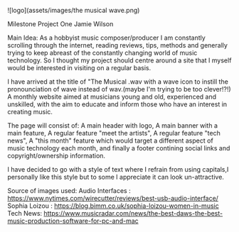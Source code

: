 ![logo](assets/images/the musical wave.png)

Milestone Project One
Jamie Wilson

Main Idea:
As a hobbyist music composer/producer I am constantly scrolling through the internet, 
reading reviews, tips, methods and generally trying to keep abreast of the constantly 
changing world of music technology. So I thought my project should centre around a site
that I myself would be interested in visiting on a regular basis.

I have arrived at the title of "The Musical .wav with a wave icon to instill the 
pronounciation of wave instead of wav.(maybe I'm trying to be too clever!?!)
A monthly website aimed at musicians young and old, experienced and unskilled, 
with the aim to educate and inform those who have an interest in creating music.

The page will consist of:
A main header with logo,
A main banner with a main feature,
A regular feature "meet the artists",
A regular feature "tech news",
A "this month" feature which would target a different aspect of music technology each month,
and finally a footer contining social links and copyright/ownership information.

I have decided to go with a style of text where I refrain from using capitals,I 
personally like this style but to some I appreciate it can look un-attractive. 


Source of images used:
Audio Interfaces :  https://www.nytimes.com/wirecutter/reviews/best-usb-audio-interface/
Sophia Loizou :     https://blog.bimm.co.uk/sophia-loizou-women-in-music
Tech News:          https://www.musicradar.com/news/the-best-daws-the-best-music-production-software-for-pc-and-mac